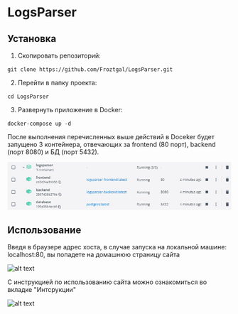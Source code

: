 # LogsParser

## Установка

1. Скопировать репозиторий:
```console
git clone https://github.com/Froztgal/LogsParser.git
```

2. Перейти в папку проекта:
```console
cd LogsParser
```

3. Развернуть приложение в Docker:
```console
docker-compose up -d
```

После выполнения перечисленных выше действий в Doceker будет запущено 3 контейнера, отвечающих за frontend (80 порт), backend (порт 8080) и БД (порт 5432).

![alt text](https://github.com/Froztgal/LogsParser/blob/main/images/DockerContainers.jpg?raw=true)

## Использование

Введя в браузере адрес хоста, в случае запуска на локальной машине: localhost:80, вы попадете на домашнюю страницу сайта

![alt text](https://github.com/Froztgal/LogsParser/blob/main/images/HomePage.jpg?raw=true)

С инструкцией по использованию сайта можно ознакомиться во вкладке "Интсрукции"

![alt text](https://github.com/Froztgal/LogsParser/blob/main/images/GuidesPage.jpg?raw=true)




